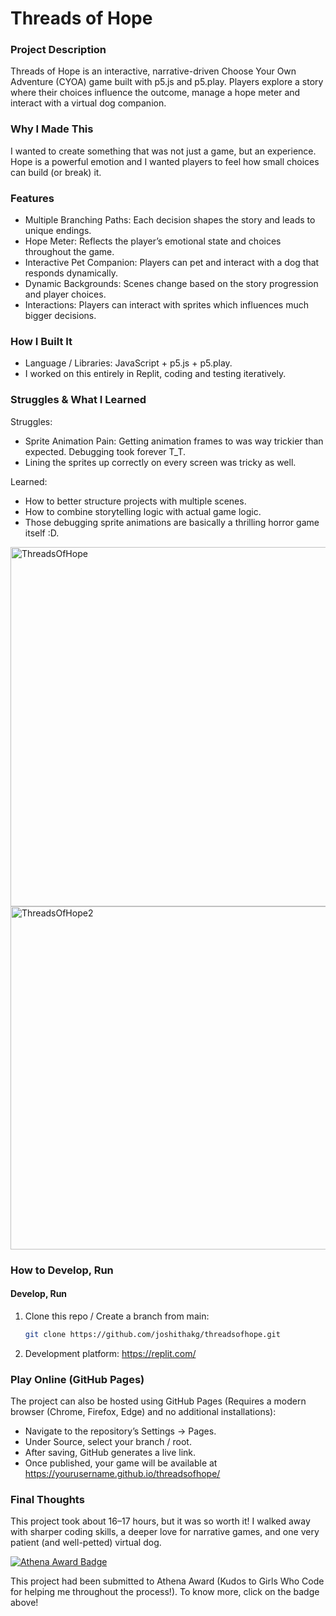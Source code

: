 # Threads of Hope

###  Project Description
Threads of Hope is an interactive, narrative-driven Choose Your Own Adventure (CYOA) game built with p5.js and p5.play. Players explore a story where their choices influence the outcome, manage a hope meter and interact with a virtual dog companion.

### Why I Made This
I wanted to create something that was not just a game, but an experience. Hope is a powerful emotion and I wanted players to feel how small choices can build (or break) it.

###  Features
- Multiple Branching Paths: Each decision shapes the story and leads to unique endings.
- Hope Meter: Reflects the player’s emotional state and choices throughout the game.
- Interactive Pet Companion: Players can pet and interact with a dog that responds dynamically.
- Dynamic Backgrounds: Scenes change based on the story progression and player choices.
- Interactions: Players can interact with sprites which influences much bigger decisions.

### How I Built It
- Language / Libraries: JavaScript + p5.js + p5.play.
- I worked on this entirely in Replit, coding and testing iteratively.

### Struggles & What I Learned
Struggles:
- Sprite Animation Pain: Getting animation frames to was way trickier than expected. Debugging took forever T_T.
- Lining the sprites up correctly on every screen was tricky as well.

Learned:
- How to better structure projects with multiple scenes.
- How to combine storytelling logic with actual game logic.
- Those debugging sprite animations are basically a thrilling horror game itself :D.

<img width="852" height="575" alt="ThreadsOfHope" src="https://github.com/user-attachments/assets/63f57e45-5826-4d7c-a5f7-1e1ffce62187" />

<img width="826" height="549" alt="ThreadsOfHope2" src="https://github.com/user-attachments/assets/58b1188e-efef-4e24-9158-ed73b7bdb829" />

### How to Develop, Run  

#### Develop, Run 
1. Clone this repo / Create a branch from main:  
   ```bash
   git clone https://github.com/joshithakg/threadsofhope.git
2. Development platform: https://replit.com/

### Play Online (GitHub Pages)

The project can also be hosted using GitHub Pages (Requires a modern browser (Chrome, Firefox, Edge) and no additional installations):
- Navigate to the repository’s Settings → Pages.
- Under Source, select your branch / root.
- After saving, GitHub generates a live link.
- Once published, your game will be available at https://yourusername.github.io/threadsofhope/
  
### Final Thoughts
This project took about 16–17 hours, but it was so worth it! I walked away with sharper coding skills, a deeper love for narrative games, and one very patient (and well-petted) virtual dog.  

[![Athena Award Badge](https://img.shields.io/endpoint?url=https%3A%2F%2Faward.athena.hackclub.com%2Fapi%2Fbadge)](https://award.athena.hackclub.com?utm_source=readme)

This project had been submitted to Athena Award (Kudos to Girls Who Code for helping me throughout the process!). To know more, click on the badge above!

